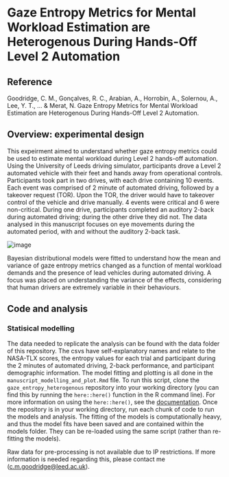 # Gaze Entropy Metrics for Mental Workload Estimation are Heterogenous During Hands-Off Level 2 Automation

## Reference

Goodridge, C. M., Gonçalves, R. C., Arabian, A., Horrobin, A., Solernou, A., Lee, Y. T., ... & Merat, N. Gaze Entropy Metrics for Mental Workload Estimation are Heterogenous During Hands-Off Level 2 Automation.

## Overview: experimental design

This expeirment aimed to understand whether gaze entropy metrics could be used to estimate mental workload during Level 2 hands-off automation. Using the University of Leeds driving simulator, participants drove a Level 2 automated vehicle with their feet and hands away from operational controls. Participants took part in two drives, with each drive containing 10 events. Each event was comprised of 2 minute of automated driving, followed by a takeover request (TOR). Upon the TOR, the driver would have to takeover control of the vehicle and drive manually. 4 events were critical and 6 were non-critical. During one drive, participants completed an auditory 2-back during automated driving; during the other drive they did not. The data analysed in this manuscript focuses on eye movements during the automated period, with and without the auditory 2-back task.  

![image](https://github.com/courtneygoodridge/gaze_entropy_heterogenous/assets/44811378/81f88195-4c04-42b0-acb9-0f61d6335bc3)

Bayesian distributional models were fitted to understand how the mean and variance of gaze entropy metrics changed as a function of mental workload demands and the presence of lead vehicles during automated driving. A focus was placed on understanding the variance of the effects, considering that human drivers are extremely variable in their behaviours. 

## Code and analysis

### Statisical modelling 

The data needed to replicate the analysis can be found with the data folder of this repository. The csvs have self-explanatory names and relate to the NASA-TLX scores, the entropy values for each trial and participant during the 2 minutes of automated driving, 2-back performance, and participant demographic information. The model fitting and plotting is all done in the `manuscript_modelling_and_plot.Rmd` file. To run this script, clone the `gaze_entropy_heterogenous` repository into your working directory (you can find this by running the `here::here()` function in the R command line). For more information on using the `here::here()`, see the [documentation](https://here.r-lib.org/). Once the repository is in your working directory, run each chunk of code to run the models and analysis. The fitting of the models is computationally heavy, and thus the model fits have been saved and are contained within the models folder. They can be re-loaded using the same script (rather than re-fitting the models). 

Raw data for pre-processing is not available due to IP restrictions. If more information is needed regarding this, please contact me (c.m.goodridge@leed.ac.uk). 
